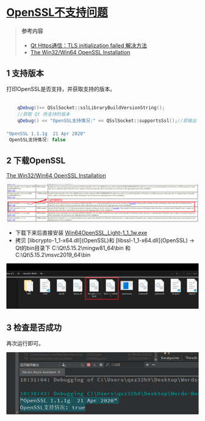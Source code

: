 # [OpenSSL不支持问题](./)   

>#### 参考内容   
>
>-  [Qt Https通信：TLS initialization failed 解决方法](https://blog.csdn.net/lizaijinsheng/article/details/131699928)     
>- [The Win32/Win64 OpenSSL Installation](https://slproweb.com/products/Win32OpenSSL.html)     

## 1 支持版本   

打印OpenSSL是否支持，并获取支持的版本。

```c++
	
    qDebug()<< QSslSocket::sslLibraryBuildVersionString();
    //获取 Qt 所支持的版本
    qDebug() << "OpenSSL支持情况:" << QSslSocket::supportsSsl();//若输出：OpenSSL支持情况: false，那说明当前 Qt 不支持 OpenSSL

"OpenSSL 1.1.1g  21 Apr 2020"
 OpenSSL支持情况: false
```



## 2 下载OpenSSL  

[The Win32/Win64 OpenSSL Installation](https://slproweb.com/products/Win32OpenSSL.html)      

![01](./img/01.png)

- 下载下来后直接安装  [Win64OpenSSL_Light-1_1_1w.exe](..\..\Downloads\Win64OpenSSL_Light-1_1_1w.exe)  
- 拷贝 [libcrypto-1_1-x64.dll](OpenSSL\)和 [libssl-1_1-x64.dll](OpenSSL\)  →  Qt的bin目录下 C:\Qt\5.15.2\mingw81_64\bin 和 C:\Qt\5.15.2\msvc2019_64\bin   

![02](./img/02.png)

## 3 检查是否成功  

再次运行即可。

![03](./img/03.png)
